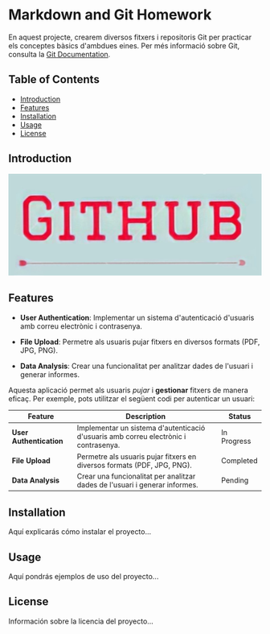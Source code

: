 # Markdown and Git Homework

En aquest projecte, crearem diversos fitxers i repositoris Git per practicar els conceptes bàsics d'ambdues eines. Per més informació sobre Git, consulta la [Git Documentation](https://git-scm.com/doc).

## Table of Contents

- [Introduction](#introduction)
- [Features](#features)
- [Installation](#installation)
- [Usage](#usage)
- [License](#license)

## Introduction

![Project Logo](images/logo.png)

## Features

- **User Authentication**: Implementar un sistema d'autenticació d'usuaris amb correu electrònic i contrasenya.

- **File Upload**: Permetre als usuaris pujar fitxers en diversos formats (PDF, JPG, PNG).

- **Data Analysis**: Crear una funcionalitat per analitzar dades de l'usuari i generar informes.

Aquesta aplicació permet als usuaris _pujar_ i **gestionar** fitxers de manera eficaç. Per exemple, pots utilitzar el següent codi per autenticar un usuari:

| Feature                 | Description                                                                          | Status      |
| ----------------------- | ------------------------------------------------------------------------------------ | ----------- |
| **User Authentication** | Implementar un sistema d'autenticació d'usuaris amb correu electrònic i contrasenya. | In Progress |
| **File Upload**         | Permetre als usuaris pujar fitxers en diversos formats (PDF, JPG, PNG).              | Completed   |
| **Data Analysis**       | Crear una funcionalitat per analitzar dades de l'usuari i generar informes.          | Pending     |

## Installation

Aquí explicarás cómo instalar el proyecto...

## Usage

Aquí pondrás ejemplos de uso del proyecto...

## License

Información sobre la licencia del proyecto...

```

```
